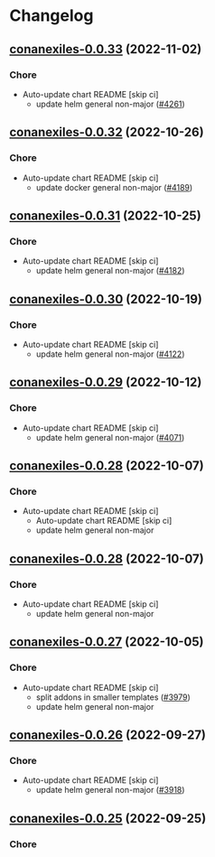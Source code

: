 # Changelog



## [conanexiles-0.0.33](https://github.com/truecharts/charts/compare/conanexiles-0.0.32...conanexiles-0.0.33) (2022-11-02)

### Chore

- Auto-update chart README [skip ci]
  - update helm general non-major ([#4261](https://github.com/truecharts/charts/issues/4261))




## [conanexiles-0.0.32](https://github.com/truecharts/charts/compare/conanexiles-0.0.31...conanexiles-0.0.32) (2022-10-26)

### Chore

- Auto-update chart README [skip ci]
  - update docker general non-major ([#4189](https://github.com/truecharts/charts/issues/4189))




## [conanexiles-0.0.31](https://github.com/truecharts/charts/compare/conanexiles-0.0.30...conanexiles-0.0.31) (2022-10-25)

### Chore

- Auto-update chart README [skip ci]
  - update helm general non-major ([#4182](https://github.com/truecharts/charts/issues/4182))




## [conanexiles-0.0.30](https://github.com/truecharts/charts/compare/conanexiles-0.0.29...conanexiles-0.0.30) (2022-10-19)

### Chore

- Auto-update chart README [skip ci]
  - update helm general non-major ([#4122](https://github.com/truecharts/charts/issues/4122))




## [conanexiles-0.0.29](https://github.com/truecharts/charts/compare/conanexiles-0.0.28...conanexiles-0.0.29) (2022-10-12)

### Chore

- Auto-update chart README [skip ci]
  - update helm general non-major ([#4071](https://github.com/truecharts/charts/issues/4071))




## [conanexiles-0.0.28](https://github.com/truecharts/charts/compare/conanexiles-0.0.27...conanexiles-0.0.28) (2022-10-07)

### Chore

- Auto-update chart README [skip ci]
  - Auto-update chart README [skip ci]
  - update helm general non-major




## [conanexiles-0.0.28](https://github.com/truecharts/charts/compare/conanexiles-0.0.27...conanexiles-0.0.28) (2022-10-07)

### Chore

- Auto-update chart README [skip ci]
  - update helm general non-major




## [conanexiles-0.0.27](https://github.com/truecharts/charts/compare/conanexiles-0.0.26...conanexiles-0.0.27) (2022-10-05)

### Chore

- Auto-update chart README [skip ci]
  - split addons in smaller templates ([#3979](https://github.com/truecharts/charts/issues/3979))
  - update helm general non-major




## [conanexiles-0.0.26](https://github.com/truecharts/charts/compare/conanexiles-0.0.25...conanexiles-0.0.26) (2022-09-27)

### Chore

- Auto-update chart README [skip ci]
  - update helm general non-major ([#3918](https://github.com/truecharts/charts/issues/3918))




## [conanexiles-0.0.25](https://github.com/truecharts/charts/compare/conanexiles-0.0.24...conanexiles-0.0.25) (2022-09-25)

### Chore
